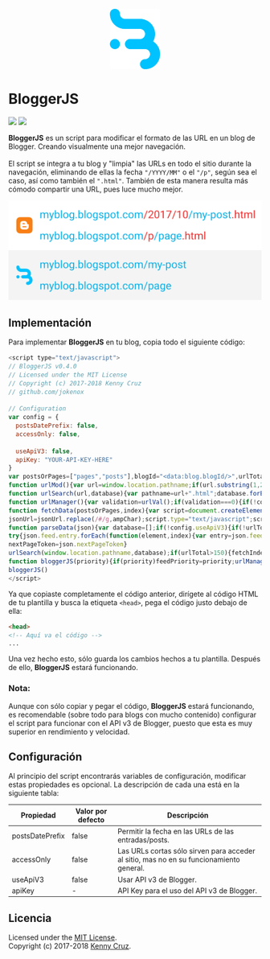 <p align="center"><a href="#" target="_blank"><img width="100" src="/img/logo.svg"></a></p>
<h1>BloggerJS</h1>
<p>
  <a href="./LICENSE"><img src="https://img.shields.io/badge/license-MIT-brightgreen.svg"></a>
  <a href="https://github.com/jokenox/bloggerjs/tree/2ea81a1"><img src="https://img.shields.io/badge/latest%20ver-v0.4.0-orange.svg"></a>
</p>

**BloggerJS** es un script para modificar el formato de las URL en un blog de Blogger. Creando visualmente una mejor navegación.<br/><br/>
El script se integra a tu blog y "limpia" las URLs en todo el sitio durante la navegación, eliminando de ellas la fecha ```"/YYYY/MM"``` o el ```"/p"```, según sea el caso, así como también el ```".html"```.
También de esta manera resulta más cómodo compartir una URL, pues luce mucho mejor.<br/>
<p><img src="/img/url_demo.png"></p>

## Implementación

Para implementar **BloggerJS** en tu blog, copia todo el siguiente código:
```javascript
<script type="text/javascript">
// BloggerJS v0.4.0
// Licensed under the MIT License
// Copyright (c) 2017-2018 Kenny Cruz
// github.com/jokenox

// Configuration
var config = {
  postsDatePrefix: false,
  accessOnly: false,

  useApiV3: false,
  apiKey: "YOUR-API-KEY-HERE"
}
var postsOrPages=["pages","posts"],blogId="<data:blog.blogId/>",urlTotal,fetchIndex=1,ampChar="&amp;"[0],secondRequest=!0,feedPriority=0,nextPageToken;function urlVal(){var url=window.location.pathname;var length=url.length;var urlEnd=url.substring(length-5);if(urlEnd===".html")return 0;else if(length>1)return 1;else return 2}
function urlMod(){var url=window.location.pathname;if(url.substring(1,2)==="p"){url=url.substring(url.indexOf("/",1)+1);url=url.substr(0,url.indexOf(".html"));history.replaceState(null,null,"../"+url)}else{if(!config.postsDatePrefix)url=url.substring(url.indexOf("/",7)+1);else url=url.substring(1);url=url.substr(0,url.indexOf(".html"));history.replaceState(null,null,"../../"+url)}}
function urlSearch(url,database){var pathname=url+".html";database.forEach(function(element){var search=element.search(pathname);if(search!==-1)window.location=element})}
function urlManager(){var validation=urlVal();if(validation===0){if(!config.accessOnly)urlMod()}else if(validation===1){fetchData(postsOrPages[feedPriority],1)}else if(validation===2){if(!config.accessOnly)history.replaceState(null,null,"/")}}
function fetchData(postsOrPages,index){var script=document.createElement("script");if(config.useApiV3){var jsonUrl="https://www.googleapis.com/blogger/v3/blogs/"+blogId+"/"+postsOrPages+"?key="+config.apiKey+"#maxResults=500#fields=nextPageToken%2Citems(url)#callback=parseData";if(nextPageToken)jsonUrl+="#pageToken="+nextPageToken;nextPageToken=undefined}else{var jsonUrl=window.location.protocol+"//"+window.location.hostname+"/feeds/"+postsOrPages+"/summary?start-index="+index+"#max-results=150#orderby=published#alt=json-in-script#callback=parseData"}
jsonUrl=jsonUrl.replace(/#/g,ampChar);script.type="text/javascript";script.src=jsonUrl;document.getElementsByTagName("head")[0].appendChild(script)}
function parseData(json){var database=[];if(!config.useApiV3){if(!urlTotal){urlTotal=parseInt(json.feed.openSearch$totalResults.$t)}
try{json.feed.entry.forEach(function(element,index){var entry=json.feed.entry[index];entry.link.forEach(function(element,index){if(entry.link[index].rel==="alternate")database.push(entry.link[index].href)})})}catch(e){}}else{try{json.items.forEach(function(element,index){database.push(element.url)})}catch(e){}
nextPageToken=json.nextPageToken}
urlSearch(window.location.pathname,database);if(urlTotal>150){fetchIndex+=150;urlTotal-=150;fetchData(postsOrPages[feedPriority],fetchIndex)}else if(nextPageToken){fetchData(postsOrPages[feedPriority])}else if(secondRequest){nextPageToken=undefined;urlTotal=0;fetchIndex=1;secondRequest=!1;if(feedPriority===0){feedPriority=1;fetchData("posts",1)}else if(feedPriority===1){feedPriority=0;fetchData("pages",1)}}}
function bloggerJS(priority){if(priority)feedPriority=priority;urlManager()}
bloggerJS()
</script>
```

Ya que copiaste completamente el código anterior, dirígete al código HTML de tu plantilla y busca la etiqueta ```<head>```, pega el código justo debajo de ella:

```html
<head>
<!-- Aquí va el código -->
...
```
Una vez hecho esto, sólo guarda los cambios hechos a tu plantilla. Después de ello, **BloggerJS** estará funcionando.

### Nota:
Aunque con sólo copiar y pegar el código, **BloggerJS** estará funcionando, es recomendable (sobre todo para blogs con mucho contenido) configurar el script para funcionar con el API v3 de Blogger, puesto que esta es muy superior en rendimiento y velocidad.

## Configuración
Al principio del script encontrarás variables de configuración, modificar estas propiedades es opcional. La descripción de cada una está en la siguiente tabla:

| Propiedad       | Valor por defecto | Descripción                                                                             |
|-----------------|-------------------|-----------------------------------------------------------------------------------------|
| postsDatePrefix | false             | Permitir la fecha en las URLs de las entradas/posts.                                    |
| accessOnly      | false             | Las URLs cortas sólo sirven para acceder al sitio, mas no en su funcionamiento general. |
| useApiV3        | false             | Usar API v3 de Blogger.                                                                 |
| apiKey          | -             | API Key para el uso del API v3 de Blogger.                                              |

## Licencia
Licensed under the [MIT License](./LICENSE).<br/>
Copyright (c) 2017-2018 [Kenny Cruz](https://github.com/jokenox).
